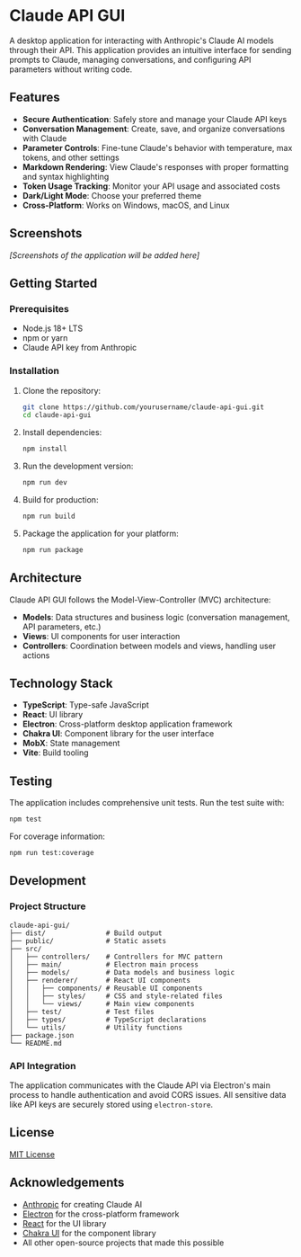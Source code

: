 # Claude API GUI

A desktop application for interacting with Anthropic's Claude AI models through their API. This application provides an intuitive interface for sending prompts to Claude, managing conversations, and configuring API parameters without writing code.

## Features

- **Secure Authentication**: Safely store and manage your Claude API keys
- **Conversation Management**: Create, save, and organize conversations with Claude
- **Parameter Controls**: Fine-tune Claude's behavior with temperature, max tokens, and other settings
- **Markdown Rendering**: View Claude's responses with proper formatting and syntax highlighting
- **Token Usage Tracking**: Monitor your API usage and associated costs
- **Dark/Light Mode**: Choose your preferred theme
- **Cross-Platform**: Works on Windows, macOS, and Linux

## Screenshots

*[Screenshots of the application will be added here]*

## Getting Started

### Prerequisites

- Node.js 18+ LTS
- npm or yarn
- Claude API key from Anthropic

### Installation

1. Clone the repository:
   ```bash
   git clone https://github.com/yourusername/claude-api-gui.git
   cd claude-api-gui
   ```

2. Install dependencies:
   ```bash
   npm install
   ```

3. Run the development version:
   ```bash
   npm run dev
   ```

4. Build for production:
   ```bash
   npm run build
   ```

5. Package the application for your platform:
   ```bash
   npm run package
   ```

## Architecture

Claude API GUI follows the Model-View-Controller (MVC) architecture:

- **Models**: Data structures and business logic (conversation management, API parameters, etc.)
- **Views**: UI components for user interaction
- **Controllers**: Coordination between models and views, handling user actions

## Technology Stack

- **TypeScript**: Type-safe JavaScript
- **React**: UI library
- **Electron**: Cross-platform desktop application framework
- **Chakra UI**: Component library for the user interface
- **MobX**: State management
- **Vite**: Build tooling

## Testing

The application includes comprehensive unit tests. Run the test suite with:

```bash
npm test
```

For coverage information:

```bash
npm run test:coverage
```

## Development

### Project Structure

```
claude-api-gui/
├── dist/               # Build output
├── public/             # Static assets
├── src/
│   ├── controllers/    # Controllers for MVC pattern
│   ├── main/           # Electron main process
│   ├── models/         # Data models and business logic
│   ├── renderer/       # React UI components
│   │   ├── components/ # Reusable UI components
│   │   ├── styles/     # CSS and style-related files
│   │   └── views/      # Main view components
│   ├── test/           # Test files
│   ├── types/          # TypeScript declarations
│   └── utils/          # Utility functions
├── package.json
└── README.md
```

### API Integration

The application communicates with the Claude API via Electron's main process to handle authentication and avoid CORS issues. All sensitive data like API keys are securely stored using `electron-store`.

## License

[MIT License](LICENSE)

## Acknowledgements

- [Anthropic](https://www.anthropic.com/) for creating Claude AI
- [Electron](https://www.electronjs.org/) for the cross-platform framework
- [React](https://reactjs.org/) for the UI library
- [Chakra UI](https://chakra-ui.com/) for the component library
- All other open-source projects that made this possible